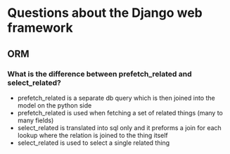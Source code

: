 # Questions about the Django web framework

## ORM

### What is the difference between prefetch_related and select_related?

- prefetch_related is a separate db query which is then joined into the model on the python side
- prefetch_related is used when fetching a set of related things (many to many fields)
- select_related is translated into sql only and it preforms a join for each lookup where the relation is joined to the thing itself
- select_related is used to select a single related thing
